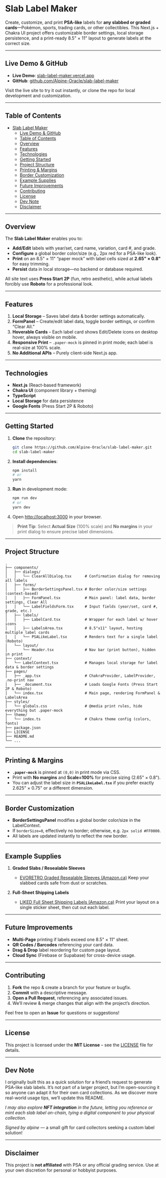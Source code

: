 # Slab Label Maker

Create, customize, and print **PSA-like** labels for **any slabbed or graded cards**—Pokémon, sports, trading cards, or other collectibles. This Next.js + Chakra UI project offers customizable border settings, local storage persistence, and a print-ready 8.5" × 11" layout to generate labels at the correct size.

---

## Live Demo & GitHub

- **Live Demo**: [slab-label-maker.vercel.app](https://slab-label-maker.vercel.app/)
- **GitHub**: [github.com/Alpine-Oracle/slab-label-maker](https://github.com/Alpine-Oracle/slab-label-maker)

Visit the live site to try it out instantly, or clone the repo for local development and customization.

---

## Table of Contents

- [Slab Label Maker](#slab-label-maker)
  - [Live Demo \& GitHub](#live-demo--github)
  - [Table of Contents](#table-of-contents)
  - [Overview](#overview)
  - [Features](#features)
  - [Technologies](#technologies)
  - [Getting Started](#getting-started)
  - [Project Structure](#project-structure)
  - [Printing \& Margins](#printing--margins)
  - [Border Customization](#border-customization)
  - [Example Supplies](#example-supplies)
  - [Future Improvements](#future-improvements)
  - [Contributing](#contributing)
  - [License](#license)
  - [Dev Note](#dev-note)
  - [Disclaimer](#disclaimer)

---

## Overview

The **Slab Label Maker** enables you to:

- **Add/Edit** labels with year/set, card name, variation, card #, and grade.
- **Configure** a global border color/size (e.g., 2px red for a PSA-like look).
- **Print** on an 8.5" × 11" “paper mock” with label cells sized at **2.65" × 0.8"** for easy trimming.
- **Persist** data in local storage—no backend or database required.

All site text uses **Press Start 2P** (fun, retro aesthetic), while actual labels forcibly use **Roboto** for a professional look.

---

## Features

1. **Local Storage** – Saves label data & border settings automatically.
2. **FormPanel** – Create/edit label data, toggle border settings, or confirm “Clear All.”
3. **Hoverable Cards** – Each label card shows Edit/Delete icons on desktop hover, always visible on mobile.
4. **Responsive Print** – `.paper-mock` is pinned in print mode; each label is real-size at 100% scale.
5. **No Additional APIs** – Purely client-side Next.js app.

---

## Technologies

- **Next.js** (React-based framework)
- **Chakra UI** (component library + theming)
- **TypeScript**
- **Local Storage** for data persistence
- **Google Fonts** (Press Start 2P & Roboto)

---

## Getting Started

1. **Clone** the repository:

   ```bash
   git clone https://github.com/Alpine-Oracle/slab-label-maker.git
   cd slab-label-maker
   ```

2. **Install dependencies**:

   ```bash
   npm install
   # or
   yarn
   ```

3. **Run** in development mode:

   ```bash
   npm run dev
   # or
   yarn dev
   ```

4. Open [http://localhost:3000](http://localhost:3000) in your browser.

> **Print Tip**: Select **Actual Size** (100% scale) and **No margins** in your print dialog to ensure precise label dimensions.

---

## Project Structure

```
.
├── components/
│   ├── dialogs/
│   │   └── ClearAllDialog.tsx      # Confirmation dialog for removing all labels
│   ├── forms/
│   │   ├── BorderSettingsPanel.tsx # Border color/size settings (context-based)
│   │   ├── FormPanel.tsx           # Main panel: label data, border settings, Clear All
│   │   └── LabelFieldsForm.tsx     # Input fields (year/set, card #, grade, etc.)
│   ├── labels/
│   │   ├── LabelCard.tsx           # Wrapper for each label w/ hover icons
│   │   ├── LabelsArea.tsx          # 8.5"x11" layout, hosting multiple label cards
│   │   └── PSALikeLabel.tsx        # Renders text for a single label (Roboto)
│   └── layout/
│       └── Header.tsx              # Nav bar (print button), hidden in print
├── context/
│   └── LabelContext.tsx            # Manages local storage for label data & border settings
├── pages/
│   ├── _app.tsx                    # ChakraProvider, LabelProvider, .no-print nav
│   ├── _document.tsx               # Loads Google Fonts (Press Start 2P & Roboto)
│   └── index.tsx                   # Main page, rendering FormPanel & LabelsArea
├── styles/
│   └── globals.css                 # @media print rules, hide everything but .paper-mock
├── theme/
│   └── index.ts                    # Chakra theme config (colors, fonts)
├── package.json
├── LICENSE
├── README.md
└── ...
```

---

## Printing & Margins

- **`.paper-mock`** is pinned at `(0,0)` in print mode via CSS.
- Print with **No margins** and **Scale=100%** for precise sizing (2.65" × 0.8").
- You can adjust the label size in **`PSALikeLabel.tsx`** if you prefer exactly 2.625" × 0.75" or a different dimension.

---

## Border Customization

- **BorderSettingsPanel** modifies a global border color/size in the LabelContext.
- If `borderSize=0`, effectively no border; otherwise, e.g. `2px solid #FF0000`.
- All labels are updated instantly to reflect the new border.

---

## Example Supplies

1. **Graded Slabs / Resealable Sleeves**

   - [EVORETRO Graded Resealable Sleeves (Amazon.ca)](https://www.amazon.ca/EVORETRO-Graded-Resealable-Sleeves-Archival-Safe/dp/B0DT1871CC/)
     Keep your slabbed cards safe from dust or scratches.

2. **Full-Sheet Shipping Labels**
   - [LIKED Full Sheet Shipping Labels (Amazon.ca)](https://www.amazon.ca/LIKED-Full-Sheet-Shipping-Labelsfor-Printer-30/dp/B0CFY6CCR8/)
     Print your layout on a single sticker sheet, then cut out each label.

---

## Future Improvements

- **Multi-Page** printing if labels exceed one 8.5" × 11" sheet.
- **QR Codes / Barcodes** referencing your card data.
- **Drag & Drop** label reordering for custom page layout.
- **Cloud Sync** (Firebase or Supabase) for cross-device usage.

---

## Contributing

1. **Fork** the repo & create a branch for your feature or bugfix.
2. **Commit** with a descriptive message.
3. **Open a Pull Request**, referencing any associated issues.
4. We’ll review & merge changes that align with the project’s direction.

Feel free to open an **Issue** for questions or suggestions!

---

## License

This project is licensed under the **MIT License** – see the [LICENSE](LICENSE) file for details.

---

## Dev Note

I originally built this as a quick solution for a friend’s request to generate PSA-like slab labels. It’s not part of a larger project, but I’m open-sourcing it so anyone can adapt it for their own card collections. As we discover more real-world usage tips, we’ll update this README.

_I may also explore **NFT integration** in the future, letting you reference or mint each slab label on-chain, tying a digital component to your physical collection._

_Signed by alpine_ — a small gift for card collectors seeking a custom label solution!

---

## Disclaimer

This project is **not affiliated** with PSA or any official grading service. Use at your own discretion for personal or hobbyist purposes.

